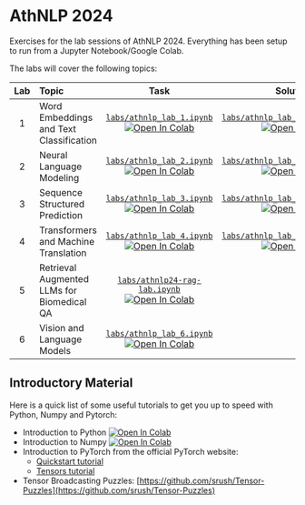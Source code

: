 # AthNLP 2024

Exercises for the lab sessions of AthNLP 2024. Everything has been setup to run from a Jupyter Notebook/Google Colab.

The labs will cover the following topics:

| Lab | Topic | Task | Solutions |
|:---:|:---|:---:|:---:|
| 1 | Word Embeddings and Text Classification | [`labs/athnlp_lab_1.ipynb`](https://github.com/athnlp/athnlp-labs-2024/blob/main/labs/athnlp_lab_1.ipynb) [![Open In Colab](https://colab.research.google.com/assets/colab-badge.svg)](https://colab.research.google.com/github/athnlp/athnlp-labs-2024/blob/main/labs/athnlp_lab_1.ipynb)  | [`labs/athnlp_lab_1_solution.ipynb`](https://github.com/athnlp/athnlp-labs-2024/blob/main/labs/athnlp_lab_1_solution.ipynb) [![Open In Colab](https://colab.research.google.com/assets/colab-badge.svg)](https://colab.research.google.com/github/athnlp/athnlp-labs-2024/blob/main/labs/athnlp_lab_1_solution.ipynb)
| 2 | Neural Language Modeling | [`labs/athnlp_lab_2.ipynb`](https://github.com/athnlp/athnlp-labs-2024/blob/main/labs/athnlp_lab_2.ipynb) [![Open In Colab](https://colab.research.google.com/assets/colab-badge.svg)](https://colab.research.google.com/github/athnlp/athnlp-labs-2024/blob/main/labs/athnlp_lab_2.ipynb)  | [`labs/athnlp_lab_2_solution.ipynb`](https://github.com/athnlp/athnlp-labs-2024/blob/main/labs/athnlp_lab_2_solution.ipynb) [![Open In Colab](https://colab.research.google.com/assets/colab-badge.svg)](https://colab.research.google.com/github/athnlp/athnlp-labs-2024/blob/main/labs/athnlp_lab_2_solution.ipynb)
| 3 | Sequence Structured Prediction  | [`labs/athnlp_lab_3.ipynb`](https://github.com/athnlp/athnlp-labs-2024/blob/main/labs/athnlp_lab_3.ipynb) [![Open In Colab](https://colab.research.google.com/assets/colab-badge.svg)](https://colab.research.google.com/github/athnlp/athnlp-labs-2024/blob/main/labs/athnlp_lab_3.ipynb)  | [`labs/athnlp_lab_3_solution.ipynb`](https://github.com/athnlp/athnlp-labs-2024/blob/main/labs/athnlp_lab_3_solution.ipynb) [![Open In Colab](https://colab.research.google.com/assets/colab-badge.svg)](https://colab.research.google.com/github/athnlp/athnlp-labs-2024/blob/main/labs/athnlp_lab_3_solution.ipynb)
| 4 | Transformers and Machine Translation | [`labs/athnlp_lab_4.ipynb`](https://github.com/athnlp/athnlp-labs-2024/blob/main/labs/athnlp_lab_4.ipynb) [![Open In Colab](https://colab.research.google.com/assets/colab-badge.svg)](https://colab.research.google.com/github/athnlp/athnlp-labs-2024/blob/main/labs/athnlp_lab_4.ipynb)  | [`labs/athnlp_lab_4_solution.ipynb`](https://github.com/athnlp/athnlp-labs-2024/blob/main/labs/athnlp_lab_4_solution.ipynb) [![Open In Colab](https://colab.research.google.com/assets/colab-badge.svg)](https://colab.research.google.com/github/athnlp/athnlp-labs-2024/blob/main/labs/athnlp_lab_4_solution.ipynb)
| 5 | Retrieval Augmented LLMs for Biomedical QA | [`labs/athnlp24-rag-lab.ipynb`](https://github.com/athnlp/athnlp-labs-2024/blob/main/labs/athnlp24_rag_lab.ipynb) [![Open In Colab](https://colab.research.google.com/assets/colab-badge.svg)](https://drive.google.com/file/d/1_04Wf6fKl4BGRhVM5FJkfSowcERjwWIV/view?usp=sharing) |  |
| 6 | Vision and Language Models | [`labs/athnlp_lab_6.ipynb`](https://github.com/athnlp/athnlp-labs-2024/blob/main/labs/athnlp_lab_6.ipynb) [![Open In Colab](https://colab.research.google.com/assets/colab-badge.svg)](https://colab.research.google.com/github/athnlp/athnlp-labs-2024/blob/main/labs/athnlp_lab_6.ipynb)  |






## Introductory Material

Here is a quick list of some useful tutorials to get you up to speed with Python, Numpy and Pytorch:

* Introduction to Python [![Open In Colab](https://colab.research.google.com/assets/colab-badge.svg)](https://colab.research.google.com/github/athnlp/athnlp-labs-2024/blob/main/labs/intro_to_python.ipynb)
* Introduction to Numpy [![Open In Colab](https://colab.research.google.com/assets/colab-badge.svg)](https://colab.research.google.com/github/athnlp/athnlp-labs-2024/blob/main/labs/intro_to_numpy.ipynb)
* Introduction to PyTorch from the official PyTorch website:
  * [Quickstart tutorial](https://pytorch.org/tutorials/beginner/basics/quickstart_tutorial.html)
  * [Tensors tutorial](https://pytorch.org/tutorials/beginner/basics/tensorqs_tutorial.html)
* Tensor Broadcasting Puzzles: [https://github.com/srush/Tensor-Puzzles](https://github.com/srush/Tensor-Puzzles)

